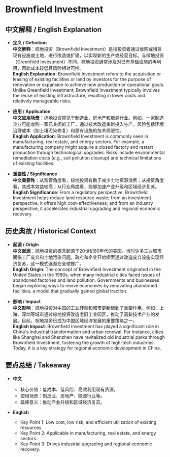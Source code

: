 # Brownfield Investment

## 中文解释 / English Explanation

* **定义 / Definition**  
  **中文解释**：棕地投资（Brownfield Investment）是指投资者通过收购或租赁现有设施或土地，进行改造或扩建，以实现新的生产或经营目标。与绿地投资（Greenfield Investment）不同，棕地投资通常涉及对已有基础设施的再利用，因此成本较低且风险相对可控。  
  **English Explanation**: Brownfield Investment refers to the acquisition or leasing of existing facilities or land by investors for the purpose of renovation or expansion to achieve new production or operational goals. Unlike Greenfield Investment, Brownfield Investment typically involves the reuse of existing infrastructure, resulting in lower costs and relatively manageable risks.

* **应用 / Application**  
  **中文应用场景**：棕地投资常见于制造业、房地产和能源行业。例如，一家制造企业可能收购一家已关闭的工厂，通过技术改造重新投入生产。风险包括环境治理成本（如土壤污染修复）和原有设施的技术局限性。  
  **English Application**: Brownfield Investment is commonly seen in manufacturing, real estate, and energy sectors. For example, a manufacturing company might acquire a closed factory and restart production through technological upgrades. Risks include environmental remediation costs (e.g., soil pollution cleanup) and technical limitations of existing facilities.

* **重要性 / Significance**  
  **中文重要性**：从监管角度看，棕地投资有助于减少土地资源浪费；从投资角度看，其成本效益较高；从行业角度看，能够加速产业升级和区域经济复苏。  
  **English Significance**: From a regulatory perspective, Brownfield Investment helps reduce land resource waste; from an investment perspective, it offers high cost-effectiveness; and from an industry perspective, it accelerates industrial upgrading and regional economic recovery.

## 历史典故 / Historical Context

* **起源 / Origin**  
  **中文起源**：棕地投资的概念起源于20世纪80年代的美国，当时许多工业城市面临工厂废弃和土地污染问题。政府和企业开始探索通过改造废弃设施实现经济复苏，这一模式逐渐在全球推广。  
  **English Origin**: The concept of Brownfield Investment originated in the United States in the 1980s, when many industrial cities faced issues of abandoned factories and land pollution. Governments and businesses began exploring ways to revive economies by renovating abandoned facilities, a model that gradually gained global traction.

* **影响 / Impact**  
  **中文影响**：棕地投资对中国的工业转型和城市更新起到了重要作用。例如，上海、深圳等城市通过棕地投资改造老旧工业园区，推动了高新技术产业的发展。目前，棕地投资已成为中国区域经济发展的重要策略之一。  
  **English Impact**: Brownfield Investment has played a significant role in China's industrial transformation and urban renewal. For instance, cities like Shanghai and Shenzhen have revitalized old industrial parks through Brownfield Investment, fostering the growth of high-tech industries. Today, it is a key strategy for regional economic development in China.

## 要点总结 / Takeaway

* **中文**  
  - 核心价值：低成本、低风险、高效利用现有资源。  
  - 使用场景：制造业、房地产、能源行业等。  
  - 延伸意义：推动产业升级和区域经济复苏。  

* **English**  
  - Key Point 1: Low cost, low risk, and efficient utilization of existing resources.  
  - Key Point 2: Applicable in manufacturing, real estate, and energy sectors.  
  - Key Point 3: Drives industrial upgrading and regional economic recovery.